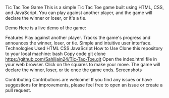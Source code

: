 Tic Tac Toe Game
This is a simple Tic Tac Toe game built using HTML, CSS, and JavaScript. You can play against another player, and the game will declare the winner or loser, or it's a tie.

Demo
Here is a live demo of the game:  

Features
Play against another player.
Tracks the game's progress and announces the winner, loser, or tie.
Simple and intuitive user interface.
Technologies Used
HTML
CSS
JavaScript
How to Use
Clone this repository to your local machine:
bash
Copy code
git clone https://github.com/Sahiljain24/Tic-Tac-Toe.git
Open the index.html file in your web browser.
Click on the squares to make your move. The game will declare the winner, loser, or tie once the game ends.
Screenshots


Contributing
Contributions are welcome! If you find any issues or have suggestions for improvements, please feel free to open an issue or create a pull request.
